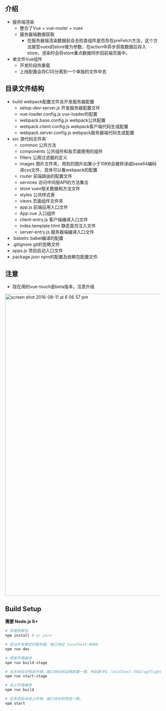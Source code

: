 ## 介绍

- 服务端渲染
  - 整合了Vue + vue-router + vuex
  - 服务器端数据获取
    - 在服务器端渲染数据前会去检查组件是否存在preFetch方法，这个方法接受vuex的store做为参数，在action中异步获取数据后存入store，渲染时会将store重点数据同步回前端页面中。
- 单文件Vue组件
  - 开发阶段热重载
  - 上线配置会将CSS分离到一个单独的文件中去

## 目录文件结构

- build webpack配置文件及开发服务器配置
  - setup-dev-server.js 开发服务器配置文件
  - vue-loader.config.js vue-loader的配置
  - webpack.base.config.js webpack公共配置
  - webpack.client.config.js webpack客户端代码生成配置
  - webpack.server.config.js webpack服务器端代码生成配置
- src 源代码文件夹
  - common 公共方法
  - components 公共组件和各页面使用的组件
  - filters 公用过滤器的定义
  - images 图片文件夹，用到的图片如果小于10KB会被转译成base64编码进css文件，具体可以看webpack的配置
  - router 前端路由的配置文件
  - services 访问中间层API的方法集合
  - store vuex相关数据和方法文件
  - styles 公共样式表
  - views 页面组件文件夹
  - app.js 前端应用入口文件
  - App.vue 入口组件
  - client-entry.js 客户端编译入口文件
  - index.template.html 静态首页注入文件
  - server-entry.js 服务器端编译入口文件
- .babelrc babel编译的配置
- .gitignore git的忽略文件
- apps.js 项目启动入口文件
- package.json npm的配置及依赖包配置文件

## 注意
 - 现在用的vue-touch是beta版本，注意升级

<img width="973" alt="screen shot 2016-08-11 at 6 06 57 pm" src="https://cloud.githubusercontent.com/assets/499550/17607895/786a415a-5fee-11e6-9c11-45a2cfdf085c.png">

## Build Setup

**需要 Node.js 6+**

``` bash
# 安装依赖包
npm install # or yarn

# 启动开发模式的服务器，端口地址 localhost:8080
npm run dev

# 预发环境编译
npm run build-stage

# 在本地启动预发环境，端口地址和运维配置一致，例如新手Q：localhost:7042/qqflightnew/
npm run start-stage

# 线上环境编译
npm run build

# 在本地启动线上环境，端口地址和预发一致。
npm start

```
